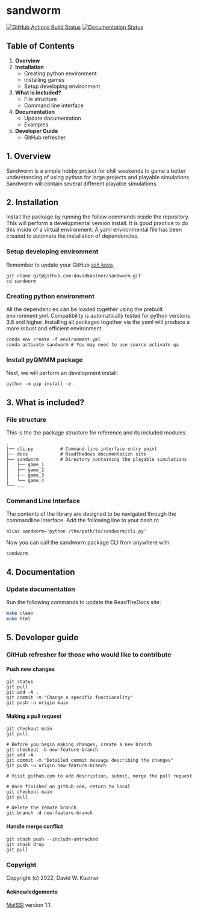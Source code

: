 sandworm
==============================
[//]: # (Badges)
[![GitHub Actions Build Status](https://github.com/davidkastner/sandworm/workflows/CI/badge.svg)](https://github.com/davidkastner/sandworm/actions?query=workflow%3ACI)
[![Documentation Status](https://readthedocs.org/projects/sandworm/badge/?version=latest)](https://sandworm.readthedocs.io/en/latest/?badge=latest)



## Table of Contents
1. **Overview**
2. **Installation**
    * Creating python environment
    * Installing games
    * Setup developing environment
3. **What is included?**
    * File structure
    * Command line interface
4. **Documentation**
    * Update documentation
    * Examples
5. **Developer Guide**
    * GitHub refresher


## 1. Overview
Sandworm is a simple hobby project for chill weekends to game a better understanding of using python for large projects and playable simulations. Sandworm will contain several different playable simulations.

## 2. Installation
Install the package by running the follow commands inside the repository.
This will perform a developmental version install.
It is good practice to do this inside of a virtual environment.
A yaml environmental file has been created to automate the installation of dependencies.

### Setup developing environment
Remember to update your GitHub [ssh keys](https://docs.github.com/en/authentication/connecting-to-github-with-ssh/adding-a-new-ssh-key-to-your-github-account).

```
git clone git@github.com:davidkastner/sandworm.git
cd sandworm
```


### Creating python environment
All the dependencies can be loaded together using the prebuilt environment.yml.
Compatibility is automatically tested for python versions 3.8 and higher.
Installing all packages together via the yaml will produce a more robust and efficient environment.

```
conda env create -f environment.yml
conda activate sandworm # You may need to use source activate qa
```

### Install pyQMMM package
Next, we will perform an development install:

```
python -m pip install -e .
```

## 3. What is included?
### File structure
This is the the package structure for reference and its included modules.

```
.
|── cli.py          # Command-line interface entry point
├── docs            # Readthedocs documentation site
├── sandworm        # Directory containing the playable simulations
│   ├── game_1
│   ├── game_2
│   ├── game_3
│   └── game_4
└── ...
```

### Command Line Interface
The contents of the library are designed to be navigated through the commandline interface.
Add the following line to your bash.rc

```
alias sandworm='python /the/path/to/sandworm/cli.py'
```

Now you can call the sandworm package CLI from anywhere with:
```
sandworm
```


## 4. Documentation
### Update documentation
Run the following commands to update the ReadTheDocs site:

```bash
make clean
make html
```


## 5. Developer guide
### GitHub refresher for those who would like to contribute
#### Push new changes

```
git status
git pull
git add -A .
git commit -m "Change a specific functionality"
git push -u origin main
```

#### Making a pull request
```
git checkout main
git pull

# Before you begin making changes, create a new branch
git checkout -b new-feature-branch
git add -A
git commit -m "Detailed commit message describing the changes"
git push -u origin new-feature-branch

# Visit github.com to add description, submit, merge the pull request

# Once finished on github.com, return to local
git checkout main
git pull

# Delete the remote branch
git branch -d new-feature-branch
```

#### Handle merge conflict

```
git stash push --include-untracked
git stash drop
git pull
```

### Copyright
Copyright (c) 2022, David W. Kastner


#### Acknowledgements
[MolSSI](https://github.com/molssi/cookiecutter-cms) version 1.1.
